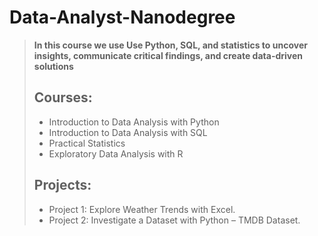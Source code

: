 # Data-Analyst-Nanodegree
>
>**In this course we use Use Python, SQL, and statistics to uncover insights, communicate critical findings, and create data-driven solutions**
>## Courses:
>* Introduction to Data Analysis with Python
>* Introduction to Data Analysis with SQL
>* Practical Statistics
>* Exploratory Data Analysis with R
>## Projects:
>* Project 1: Explore Weather Trends with Excel.
>* Project 2: Investigate a Dataset with Python – TMDB Dataset.

